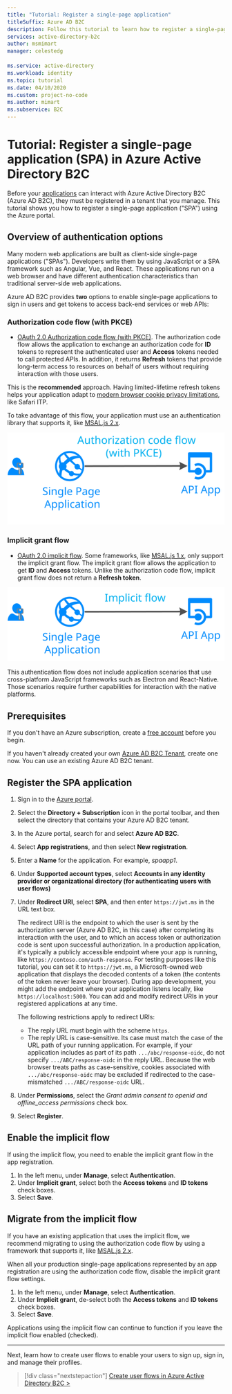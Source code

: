 ```yaml
---
title: "Tutorial: Register a single-page application"
titleSuffix: Azure AD B2C
description: Follow this tutorial to learn how to register a single-page application (SPA) in Azure Active Directory B2C using the Azure portal.
services: active-directory-b2c
author: msmimart
manager: celestedg

ms.service: active-directory
ms.workload: identity
ms.topic: tutorial
ms.date: 04/10/2020
ms.custom: project-no-code 
ms.author: mimart
ms.subservice: B2C
---
```


# Tutorial: Register a single-page application (SPA) in Azure Active Directory B2C

Before your [applications](application-types.md) can interact with Azure Active Directory B2C (Azure AD B2C), they must be registered in a tenant that you manage. This tutorial shows you how to register a single-page application ("SPA") using the Azure portal.

## Overview of authentication options

Many modern web applications are built as client-side single-page applications ("SPAs"). Developers write them by using JavaScript or a SPA framework such as Angular, Vue, and React. These applications run on a web browser and have different authentication characteristics than traditional server-side web applications.

Azure AD B2C provides **two** options to enable single-page applications to sign in users and get tokens to access back-end services or web APIs:

### Authorization code flow (with PKCE)
- [OAuth 2.0 Authorization code flow (with PKCE)](./authorization-code-flow.md). The authorization code flow allows the application to exchange an authorization code for **ID** tokens to represent the authenticated user and **Access** tokens needed to call protected APIs. In addition, it returns **Refresh** tokens that provide long-term access to resources on behalf of users without requiring interaction with those users. 

This is the **recommended** approach. Having limited-lifetime refresh tokens helps your application adapt to [modern browser cookie privacy limitations](../active-directory/develop/reference-third-party-cookies-spas.md), like Safari ITP.

To take advantage of this flow, your application must use an authentication library that supports it, like [MSAL.js 2.x](https://github.com/AzureAD/microsoft-authentication-library-for-js/tree/dev/lib/msal-browser).

![Single-page applications-auth](./media/tutorial-single-page-app/spa-app-auth.svg)

### Implicit grant flow
- [OAuth 2.0 implicit flow](implicit-flow-single-page-application.md). Some frameworks, like [MSAL.js 1.x](https://github.com/AzureAD/microsoft-authentication-library-for-js/tree/dev/lib/msal-core), only support the implicit grant flow. The implicit grant flow allows the application to get **ID** and **Access** tokens. Unlike the authorization code flow, implicit grant flow does not return a **Refresh token**. 

![Single-page applications-implicit](./media/tutorial-single-page-app/spa-app.svg)

This authentication flow does not include application scenarios that use cross-platform JavaScript frameworks such as Electron and React-Native. Those scenarios require further capabilities for interaction with the native platforms.

## Prerequisites

If you don't have an Azure subscription, create a [free account](https://azure.microsoft.com/free/?WT.mc_id=A261C142F) before you begin.

If you haven't already created your own [Azure AD B2C Tenant](tutorial-create-tenant.md), create one now. You can use an existing Azure AD B2C tenant.

## Register the SPA application

1. Sign in to the [Azure portal](https://portal.azure.com).
1. Select the **Directory + Subscription** icon in the portal toolbar, and then select the directory that contains your Azure AD B2C tenant.
1. In the Azure portal, search for and select **Azure AD B2C**.
1. Select **App registrations**, and then select **New registration**.
1. Enter a **Name** for the application. For example, *spaapp1*.
1. Under **Supported account types**, select **Accounts in any identity provider or organizational directory (for authenticating users with user flows)**
1. Under **Redirect URI**, select **SPA**, and then enter `https://jwt.ms` in the URL text box.

    The redirect URI is the endpoint to which the user is sent by the authorization server (Azure AD B2C, in this case) after completing its interaction with the user, and to which an access token or authorization code is sent upon successful authorization. In a production application, it's typically a publicly accessible endpoint where your app is running, like `https://contoso.com/auth-response`. For testing purposes like this tutorial, you can set it to `https://jwt.ms`, a Microsoft-owned web application that displays the decoded contents of a token (the contents of the token never leave your browser). During app development, you might add the endpoint where your application listens locally, like `https://localhost:5000`. You can add and modify redirect URIs in your registered applications at any time.

    The following restrictions apply to redirect URIs:

    * The reply URL must begin with the scheme `https`.
    * The reply URL is case-sensitive. Its case must match the case of the URL path of your running application. For example, if your application includes as part of its path `.../abc/response-oidc`,  do not specify `.../ABC/response-oidc` in the reply URL. Because the web browser treats paths as case-sensitive, cookies associated with `.../abc/response-oidc` may be excluded if redirected to the case-mismatched `.../ABC/response-oidc` URL.

1. Under **Permissions**, select the *Grant admin consent to openid and offline_access permissions* check box.
1. Select **Register**.


## Enable the implicit flow
If using the implicit flow, you need to enable the implicit grant flow in the app registration.

1. In the left menu, under **Manage**, select **Authentication**.
1. Under **Implicit grant**, select both the **Access tokens** and **ID tokens** check boxes.
1. Select **Save**.

## Migrate from the implicit flow

If you have an existing application that uses the implicit flow, we recommend migrating to using the authorization code flow by using a framework that supports it, like [MSAL.js 2.x](https://github.com/AzureAD/microsoft-authentication-library-for-js/tree/dev/lib/msal-browser).

When all your production single-page applications represented by an app registration are using the authorization code flow, disable the implicit grant flow settings. 

1. In the left menu, under **Manage**, select **Authentication**.
1. Under **Implicit grant**, de-select both the **Access tokens** and **ID tokens** check boxes.
1. Select **Save**.

Applications using the implicit flow can continue to function if you leave the implicit flow enabled (checked).

* * *

Next, learn how to create user flows to enable your users to sign up, sign in, and manage their profiles.

> [!div class="nextstepaction"]
> [Create user flows in Azure Active Directory B2C >](tutorial-create-user-flows.md)
